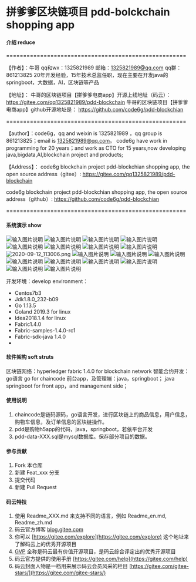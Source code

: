 # 拼爹爹区块链项目 pdd-bolckchain shopping app

 

#### 介绍 reduce

===================================================== 

【作者】：牛哥 qq和wx：1325821989 邮箱：1325821989@qq.com qq群：861213825 
20年开发经验，15年技术总监任职，现在主要在开发java的springboot，大数据，AI，区块链等产品

【地址】：
牛哥的区块链项目【拼爹爹电商app】开源上线地址（码云）：
https://gitee.com/qq1325821989/pdd-blockchain
牛哥的区块链项目【拼爹爹电商app】github开源地址是：
https://github.com/code6g/pdd-blockchian

===================================================== 

【author】：code6g，qq and weixin is 1325821989 ，qq group is 861213825；email is 1325821989@qq.com。
code6g have work in programming for 20 years；and work as CTO for 15 years,now developing java,bigdata,AI,blockchain project and products;

【Address】：
code6g blockchain project pdd-blockchian shopping app, the open source address（gitee）:
https://gitee.com/qq1325821989/pdd-blockchain

code6g blockchain project pdd-blockchian shopping app, the open source address（github）:
https://github.com/code6g/pdd-blockchian

===================================================== 



#### 系统演示 show

![输入图片说明](https://images.gitee.com/uploads/images/2020/0912/132050_4732d5bc_5537651.png "2020-09-12_113954.png")
![输入图片说明](https://images.gitee.com/uploads/images/2020/0912/132100_7e6fe132_5537651.png "2020-09-12_114002.png")
![输入图片说明](https://images.gitee.com/uploads/images/2020/0912/132118_e8f4f661_5537651.png "2020-09-12_114008.png")
![输入图片说明](https://images.gitee.com/uploads/images/2020/0912/132126_f2488ff7_5537651.png "2020-09-12_114018.png")
![输入图片说明](https://images.gitee.com/uploads/images/2020/0912/132136_874d52ea_5537651.png "2020-09-12_114135.png")
![输入图片说明](https://images.gitee.com/uploads/images/2020/0912/132143_1e895aeb_5537651.png "2020-09-12_113945.png")
![输入图片说明](https://images.gitee.com/uploads/images/2020/0912/132159_3e00bb69_5537651.png "2020-09-12_112920.png")
![输入图片说明](https://images.gitee.com/uploads/images/2020/0912/132207_68dd3afc_5537651.png "2020-09-12_112943.png")
![](https://images.gitee.com/uploads/images/2020/0912/132215_8c4fb3f3_5537651.png "2020-09-12_113006.png")
![输入图片说明](https://images.gitee.com/uploads/images/2020/0912/132222_d73ef8c5_5537651.png "2020-09-12_113039.png")
![输入图片说明](https://images.gitee.com/uploads/images/2020/0912/132300_c0fed0b4_5537651.png "2020-09-12_113141.png") 
![输入图片说明](https://images.gitee.com/uploads/images/2020/0912/132421_dddca8f4_5537651.png "2020-09-12_113157.png")
![输入图片说明](https://images.gitee.com/uploads/images/2020/0912/132429_460c035a_5537651.png "2020-09-12_113215.png")
![输入图片说明](https://images.gitee.com/uploads/images/2020/0912/132442_3c21d196_5537651.png "2020-09-12_113232.png")
![输入图片说明](https://images.gitee.com/uploads/images/2020/0912/132453_e90ac3b1_5537651.png "2020-09-12_113232.png")
![输入图片说明](https://images.gitee.com/uploads/images/2020/0912/132503_d6acfb69_5537651.png "2020-09-12_113251.png")
![输入图片说明](https://images.gitee.com/uploads/images/2020/0912/132511_e9ff0b3f_5537651.png "2020-09-12_113303.png")
![输入图片说明](https://images.gitee.com/uploads/images/2020/0912/132519_c55183f8_5537651.png "2020-09-12_113310.png")



 





开发环境：develop environment：


- Centos7b3
- Jdk1.8.0_232-b09
- Go 1.13.5
- Goland 2019.3 for linux
- Idea2018.1.4 for linux
- Fabric1.4.0
- Fabric-samples-1.4.0-rc1
- Fabric-sdk-java 1.4.0
- 


#### 软件架构 soft struts
区块链网络：hyperledger fabric 1.4.0 for blockchain network
智能合约开发：go语言 go for chaincode
前台app，及管理端：java，springboot； java springboot for front app，and management side；





#### 使用说明

1.  chaincode是链码源码，go语言开发，进行区块链上的商品信息，用户信息，购物车信息，及订单信息的区块链操作。
2.  pdd是购物h5app的代码，java，springboot，若依平台开发
3.  pdd-data-XXX.sql是mysql数据库。保存部分项目的数据。

#### 参与贡献

1.  Fork 本仓库
2.  新建 Feat_xxx 分支
3.  提交代码
4.  新建 Pull Request


#### 码云特技

1.  使用 Readme\_XXX.md 来支持不同的语言，例如 Readme\_en.md, Readme\_zh.md
2.  码云官方博客 [blog.gitee.com](https://blog.gitee.com)
3.  你可以 [https://gitee.com/explore](https://gitee.com/explore) 这个地址来了解码云上的优秀开源项目
4.  [GVP](https://gitee.com/gvp) 全称是码云最有价值开源项目，是码云综合评定出的优秀开源项目
5.  码云官方提供的使用手册 [https://gitee.com/help](https://gitee.com/help)
6.  码云封面人物是一档用来展示码云会员风采的栏目 [https://gitee.com/gitee-stars/](https://gitee.com/gitee-stars/)
